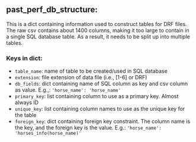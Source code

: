## past_perf_db_structure:
This is a dict containing information used to construct tables for DRF files. The raw csv contains about 1400
columns, making it too large to contain in a single SQL database table. As a result, it needs to be split up into
multiple tables.

### Keys in dict:
  * `table_name`: name of table to be created/used in SQL database
  * `extension`: file extension of data file (i.e., [1-6] or DRF)
  * `db_fields`: dict containing name of SQL column as key and csv column as value.
    E.g.,: `'horse_name': 'horse_name'`
  * `primary_key`: list containing column to use as a primary key. Almost always ID
  * `unique_key`: list containing column names to use as the unique key for the table
  * `foreign_key`: dict containing foreign key constraint. The column name is the key, and the foreign key is the value.
     E.g.: `'horse_name': 'horses_info(horse_name)'`